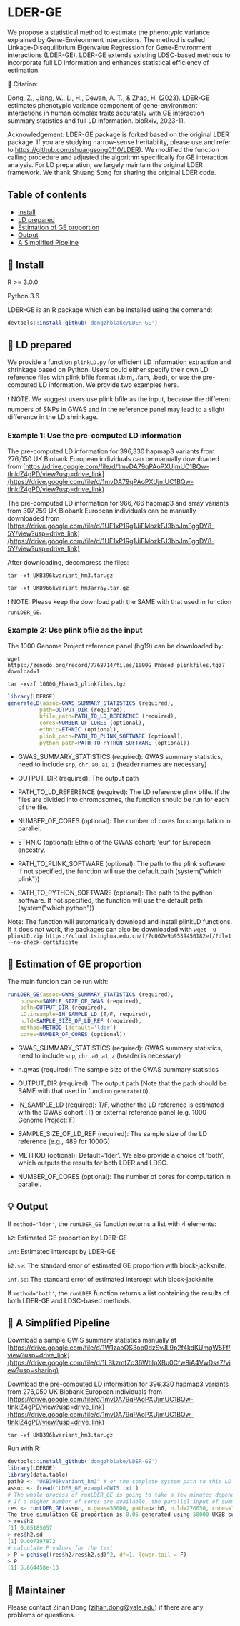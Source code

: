 # LDER-GE
We propose a statistical method to estimate the phenotypic variance explained by Gene-Envieonment interactions. The method is called  Linkage-Disequilibrium Eigenvalue Regression for Gene-Environment interactions (LDER-GE). LDER-GE extends existing LDSC-based methods to incorporate full LD information and enhances statistical efficiency of estimation.

:open_book: Citation:

Dong, Z., Jiang, W., Li, H., Dewan, A. T., & Zhao, H. (2023). LDER-GE estimates phenotypic variance component of gene-environment interactions in human complex traits accurately with GE interaction summary statistics and full LD information. bioRxiv, 2023-11.

Acknowledgement: LDER-GE package is forked based on the original LDER package. If you are studying narrow-sense heritability, please use and refer to https://github.com/shuangsong0110/LDER). We modified the function calling procedure and adjusted the algorithm specifically for GE interaction analysis. For LD preparation, we largely maintain the original LDER framework.
We thank Shuang Song for sharing the original LDER code.

## Table of contents
* [Install](#hammer-install)
* [LD prepared](#scroll-ld-prepared)
* [Estimation of GE proportion](#rocket-estimation-of-ge-proportion)
* [Output](#bulb-output)
* [A Simplified Pipeline](#key-a-simplified-pipeline)

## :hammer: Install
R >= 3.0.0

Python 3.6

LDER-GE is an R package which can be installed using the command:
```r
devtools::install_github('dongzhblake/LDER-GE')
```

## :scroll: LD prepared
We provide a function `plinkLD.py` for efficient LD information extraction and shrinkage based on Python. 
Users could either specify their own LD reference files with plink bfile format (.bim, .fam, .bed), or use the pre-computed LD information. We provide two examples here.


:exclamation: NOTE: We suggest users use plink bfile as the input, because the different numbers of SNPs in GWAS and in the reference panel may lead to a slight difference in the LD shrinkage.

### Example 1: Use the pre-computed LD information

The pre-computed LD information for 396,330 hapmap3 variants from 276,050 UK Biobank European individuals can be manually downloaded from [https://drive.google.com/file/d/1mvDA79qPAoPXUjmUC1BQw-tInklZ4gPD/view?usp=drive_link](https://drive.google.com/file/d/1mvDA79qPAoPXUjmUC1BQw-tInklZ4gPD/view?usp=drive_link)

The pre-computed LD information for 966,766 hapmap3 and array variants from 307,259 UK Biobank European individuals can be manually downloaded from [https://drive.google.com/file/d/1UF1xP1Rg1JiFMozkFJ3bbJmFggDY8-5Y/view?usp=drive_link](https://drive.google.com/file/d/1UF1xP1Rg1JiFMozkFJ3bbJmFggDY8-5Y/view?usp=drive_link)

After downloading, decompress the files:


`tar -xf UKB396kvariant_hm3.tar.gz`

`tar -xf UKB966kvariant_hm3array.tar.gz`

:exclamation: NOTE: Please keep the download path the SAME with that used in function `runLDER_GE`.


### Example 2: Use plink bfile as the input
The 1000 Genome Project reference panel (hg19) can be downloaded by:

`wget https://zenodo.org/record/7768714/files/1000G_Phase3_plinkfiles.tgz?download=1`

`tar -xvzf 1000G_Phase3_plinkfiles.tgz`


```r
library(LDERGE)
generateLD(assoc=GWAS_SUMMARY_STATISTICS (required), 
          path=OUTPUT_DIR (required),
          bfile_path=PATH_TO_LD_REFERENCE (required),
          cores=NUMBER_OF_CORES (optional),
          ethnic=ETHNIC (optional),
          plink_path=PATH_TO_PLINK_SOFTWARE (optional),
          python_path=PATH_TO_PYTHON_SOFTWARE (optional))                    
```
- GWAS_SUMMARY_STATISTICS (required): GWAS summary statistics, need to include `snp`, `chr`, `a0`, `a1`, `z` (header names are necessary)

- OUTPUT_DIR (required): The output path

- PATH_TO_LD_REFERENCE (required): The LD reference plink bfile. If the files are divided into chromosomes, the function should be run for each of the file.

- NUMBER_OF_CORES (optional): The number of cores for computation in parallel.

- ETHNIC (optional): Ethnic of the GWAS cohort; 'eur' for European ancestry.

- PATH_TO_PLINK_SOFTWARE (optional): The path to the plink software. If not specified, the function will use the default path (system("which plink"))

- PATH_TO_PYTHON_SOFTWARE (optional): The path to the python software. If not specified, the function will use the default path (system("which python"))

Note: The function will automatically download and install plinkLD functions. If it does not work, the packages can also be downloaded with `wget -O plinkLD.zip https://cloud.tsinghua.edu.cn/f/7c002e9b9539450182ef/?dl=1 --no-check-certificate` 


## :rocket: Estimation of GE proportion
The main funcion can be run with:

```r
runLDER_GE(assoc=GWAS_SUMMARY_STATISTICS (required), 
	n.gwas=SAMPLE_SIZE_OF_GWAS (required), 
	path=OUTPUT_DIR (required),
	LD.insample=IN_SAMPLE_LD (T/F, required),
	n.ld=SAMPLE_SIZE_OF_LD_REF (required), 
	method=METHOD (default='lder')
	cores=NUMBER_OF_CORES (optional))
```
- GWAS_SUMMARY_STATISTICS (required): GWAS summary statistics, need to include `snp`, `chr`, `a0`, `a1`, `z` (header is necessary)

- n.gwas (required): The sample size of the GWAS summary statistics

- OUTPUT_DIR (required): The output path (Note that the path should be SAME with that used in function `generateLD`)

- IN_SAMPLE_LD (required): T/F, whether the LD reference is estimated with the GWAS cohort (T) or external reference panel (e.g. 1000 Genome Project: F)

- SAMPLE_SIZE_OF_LD_REF (required): The sample size of the LD reference (e.g., 489 for 1000G)

- METHOD (optional): Default='lder'. We also provide a choice of 'both', which outputs the results for both LDER and LDSC.

- NUMBER_OF_CORES (optional): The number of cores for computation in parallel.




## :bulb: Output

If `method='lder'`, the `runLDER_GE` function returns a list with 4 elements:

`h2`: Estimated GE proportion by LDER-GE

`inf`: Estimated intercept by LDER-GE

`h2.se`: The standard error of estimated GE proportion with block-jackknife.

`inf.se`: The standard error of estimated intercept with block-jackknife.

If `method='both'`, the `runLDER` function returns a list containing the results of both LDER-GE and LDSC-based methods.


## :key: A Simplified Pipeline
Download a sample GWIS summary statistics manually at [https://drive.google.com/file/d/1W1zaoOS3ob0dzSvJL9p2f4kdKUmgW5Ff/view?usp=drive_link](https://drive.google.com/file/d/1LSkzmfZo36WtiIpXBu0Cfw8iA4VwDss7/view?usp=sharing)


Download the pre-computed LD information for 396,330 hapmap3 variants from 276,050 UK Biobank European individuals from [https://drive.google.com/file/d/1mvDA79qPAoPXUjmUC1BQw-tInklZ4gPD/view?usp=drive_link](https://drive.google.com/file/d/1mvDA79qPAoPXUjmUC1BQw-tInklZ4gPD/view?usp=drive_link)


`tar -xf UKB396kvariant_hm3.tar.gz`


Run with R:

```r
devtools::install_github('dongzhblake/LDER-GE')
library(LDERGE)
library(data.table)
path0 <- "UKB396kvariant_hm3" # or the complete system path to this LD folder
assoc <- fread('LDER_GE_exampleGWIS.txt')
# The whole process of runLDER_GE is going to take a few minutes depending on the number of cores of the computer.
# If a higher number of cores are available, the parallel input of summary statistis will be faster.
res <- runLDER_GE(assoc, n.gwas=50000, path=path0, n.ld=276050, cores=10, method='lder')
The true simulation GE proportion is 0.05 generated using 50000 UKBB subjects and 20000 effective variants.
> res$h2
[1] 0.05185057
> res$h2.sd
[1] 0.007197872
# calculate P values for the test
> P = pchisq((res$h2/res$h2.sd)^2, df=1, lower.tail = F)
> P
[1] 5.864458e-13

```


## :busts_in_silhouette: Maintainer

Please contact Zihan Dong (zihan.dong@yale.edu) if there are any problems or questions.


